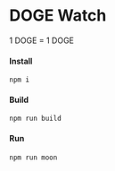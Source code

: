 # DOGE Watch
1 DOGE = 1 DOGE

#### Install
```npm i```
#### Build
```npm run build```
#### Run
```npm run moon```
